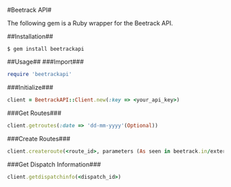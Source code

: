 #Beetrack API#

The following gem is a Ruby wrapper for the Beetrack API.

##Installation##
```shell
$ gem install beetrackapi
```

##Usage##
###Import###
```ruby
require 'beetrackapi'
```

###Initialize###
```ruby
client = BeetrackAPI::Client.new(:key => <your_api_key>)
```

###Get Routes###
```ruby
client.getroutes(:date => 'dd-mm-yyyy'(Optional))
```

###Create Routes###
```ruby
client.createroute(<route_id>, parameters (As seen in beetrack.in/external_api.html))
```

###Get Dispatch Information###
```ruby
client.getdispatchinfo(<dispatch_id>)
```